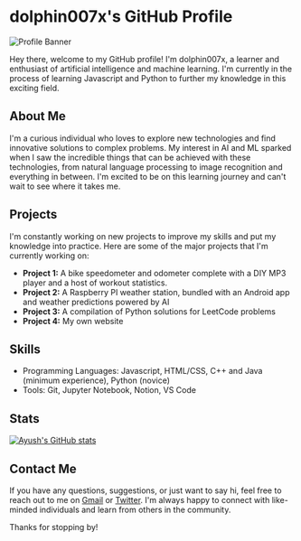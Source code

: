 # dolphin007x's GitHub Profile

![Profile Banner](https://cdn.pixabay.com/photo/2017/08/20/14/37/eat-2661935_960_720.jpg)

Hey there, welcome to my GitHub profile! I'm dolphin007x, a learner and enthusiast of artificial intelligence and machine learning. I'm currently in the process of learning Javascript and Python to further my knowledge in this exciting field.

## About Me

I'm a curious individual who loves to explore new technologies and find innovative solutions to complex problems. My interest in AI and ML sparked when I saw the incredible things that can be achieved with these technologies, from natural language processing to image recognition and everything in between. I'm excited to be on this learning journey and can't wait to see where it takes me.

## Projects

I'm constantly working on new projects to improve my skills and put my knowledge into practice. Here are some of the major projects that I'm currently working on:

-   **Project 1:** A bike speedometer and odometer complete with a DIY MP3 player and a host of workout statistics.
-   **Project 2:** A Raspberry PI weather station, bundled with an Android app and weather predictions powered by AI
-   **Project 3:** A compilation of Python solutions for LeetCode problems
-   **Project 4:** My own website

## Skills

-   Programming Languages: Javascript, HTML/CSS, C++ and Java (minimum experience), Python (novice)
-   Tools: Git, Jupyter Notebook, Notion, VS Code

## Stats 
[![Ayush's GitHub stats](https://github-readme-stats.vercel.app/api?username=dolphin007x)](https://github.com/anuraghazra/github-readme-stats)
## Contact Me

If you have any questions, suggestions, or just want to say hi, feel free to reach out to me on [Gmail](mailto:dattaayush08@gmail.com) or [Twitter](https://twitter.com/adatta1276). I'm always happy to connect with like-minded individuals and learn from others in the community.

Thanks for stopping by!
